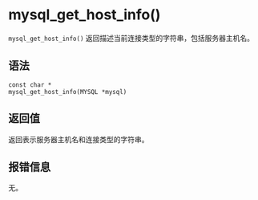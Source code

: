 mysql_get_host_info() 
==========================================

`mysql_get_host_info()` 返回描述当前连接类型的字符串，包括服务器主机名。

语法 
-----------------------

```unknow
const char *
mysql_get_host_info(MYSQL *mysql)
```



返回值 
------------------------

返回表示服务器主机名和连接类型的字符串。

报错信息 
-------------------------

无。
